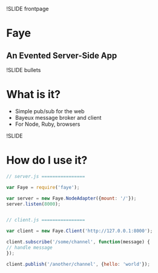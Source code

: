 !SLIDE frontpage
# Faye
## An Evented Server-Side App

!SLIDE bullets
# What is it?

* Simple pub/sub for the web
* Bayeux message broker and client
* For Node, Ruby, browsers

!SLIDE
# How do I use it?

```javascript
// server.js ================

var Faye = require('faye');

var server = new Faye.NodeAdapter({mount: '/'});
server.listen(8000);


// client.js ================

var client = new Faye.Client('http://127.0.0.1:8000');

client.subscribe('/some/channel', function(message) {
// handle message
});

client.publish('/another/channel', {hello: 'world'});
```
